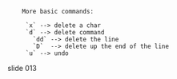         More basic commands:

         `x` --> delete a char
         `d` --> delete command
           `dd` --> delete the line
           `D`  --> delete up the end of the line
         `u` --> undo

















































































slide 013
